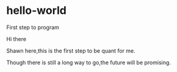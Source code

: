 # hello-world

First step to program

Hi there

Shawn here,this is the first step to be quant for me.

Though there is still a long way to go,the future will be promising.
